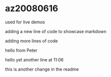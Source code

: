 # az20080616
used for live demos

adding a new line of code to showcase markdown

adding more lines of code

hello from Peter

hello yet another line at 11:06

this is another change in the readme 
